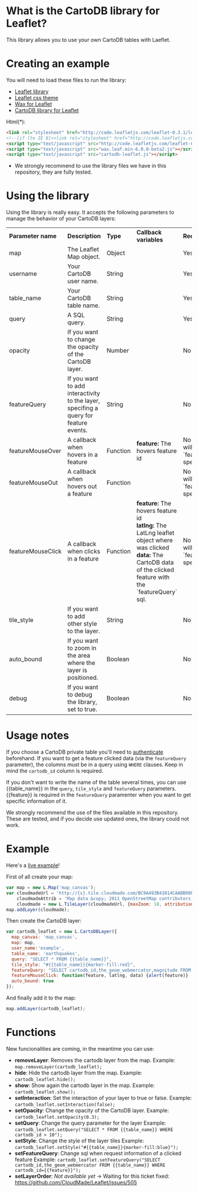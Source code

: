 
# What is the CartoDB library for Leaflet?

This library allows you to use your own CartoDB tables with Laeflet.


# Creating an example

You will need to load these files to run the library:

  - [Leaflet library](http://github.com/CloudMade/Leaflet/blob/master/dist/leaflet.js)
  - [Leaflet css theme](http://github.com/CloudMade/Leaflet/tree/master/dist/leaflet.css)
  - [Wax for Leaflet](https://github.com/mapbox/wax) 
  - [CartoDB library for Leaflet](https://github.com/Vizzuality/cartodb-leaflet/blob/gh-pages/cartodb-leaflet.js)

Html(*):

```html
<link rel="stylesheet" href="http://code.leafletjs.com/leaflet-0.3.1/leaflet.css" />
<!--[if lte IE 8]><link rel="stylesheet" href="http://code.leafletjs.com/leaflet-0.3.1/leaflet.ie.css" /><![endif]-->
<script type="text/javascript" src="http://code.leafletjs.com/leaflet-0.3.1/leaflet.js"></script>
<script type="text/javascript" src="wax.leaf.min-6.0.0-beta2.js"></script>
<script type="text/javascript" src="cartodb-leaflet.js"></script>
```
* We strongly recommend to use the library files we have in this repository, they are fully tested.



# Using the library

Using the library is really easy. It accepts the following parameters to manage the behavior of your CartoDB layers:


<table>
<tr>
<td><b>Parameter name</b></td>
<td><b>Description</b></td>
<td><b>Type</b></td>
<td><b>Callback variables</b></td>
<td><b>Required</b></td>
</tr>

<tr>
<td>map</td>
<td>The Leaflet Map object.</td>
<td>Object</td>
<td></td>
<td>Yes</td>
</tr>

<tr>
<td>username</td>
<td>Your CartoDB user name.</td>
<td>String</td>
<td></td>
<td>Yes</td>
</tr>

<tr>
<td>table_name</td>
<td>Your CartoDB table name.</td>
<td>String</td>
<td></td>
<td>Yes</td>
</tr>

<tr>
<td>query</td>
<td>A SQL query.</td>
<td>String</td>
<td></td>
<td>Yes</td>
</tr>

<tr>
<td>opacity</td>
<td>If you want to change the opacity of the CartoDB layer.</td>
<td>Number</td>
<td></td>
<td>No</td>
</tr>

<tr>
<td>featureQuery</td>
<td>If you want to add interactivity to the layer, specifing a query for feature events.</td>
<td>String</td>
<td></td>
<td>No</td>
</tr>

<tr>
<td>featureMouseOver</td>
<td>A callback when hovers in a feature</td>
<td>Function</td>
<td><b>feature:</b> The hovers feature id</td>
<td>No (But only will work with `featureQuery specified)</td>
</tr>

<tr>
<td>featureMouseOut</td>
<td>A callback when hovers out a feature</td>
<td>Function</td>
<td></td>
<td>No (But only will work with `featureQuery` specified)</td>
</tr>

<tr>
<td>featureMouseClick</td>
<td>A callback when clicks in a feature</td>
<td>Function</td>
<td>
  <b>feature:</b> The hovers feature id<br/>
  <b>latlng:</b> The LatLng leaflet object where was clicked<br/>
  <b>data:</b> The CartoDB data of the clicked feature with the `featureQuery` sql.
</td>
<td>No (But only will work with `featureQuery` specified)</td>
</tr>


<tr>
<td>tile_style</td>
<td>If you want to add other style to the layer.</td>
<td>String</td>
<td></td>
<td>No</td>
</tr>

<tr>
<td>auto_bound</td>
<td>If you want to zoom in the area where the layer is positioned.</td>
<td>Boolean</td>
<td></td>
<td>No</td>
</tr>

<tr>
<td>debug</td>
<td>If you want to debug the library, set to true.</td>
<td>Boolean</td>
<td></td>
<td>No</td>
</tr>

</table>


# Usage notes

If you choose a CartoDB private table you'll need to [authenticate](http://developers.cartodb.com/api/authentication.html) beforehand. If you want to get a feature clicked data (via the `featureQuery` parameter), the columns must be in a query using `WHERE` clauses. Keep in mind the `cartodb_id` column is required.

If you don't want to write the name of the table several times, you can use {{table_name}} in the `query`, `tile_style` and `featureQuery` parameters. {{feature}} is required in the `featureQuery` paramenter when you want to get specific information of it.

We strongly recommend the use of the files available in this repository. These are tested, and if you decide use updated ones, the library could not work.

# Example

Here's a [live example](http://vizzuality.github.com/cartodb-leaflet/)!

First of all create your map:

```javascript
var map = new L.Map('map_canvas');
var cloudmadeUrl = 'http://{s}.tile.cloudmade.com/BC9A493B41014CAABB98F0471D759707/997/256/{z}/{x}/{y}.png',
	cloudmadeAttrib = 'Map data &copy; 2011 OpenStreetMap contributors, Imagery &copy; 2011 CloudMade',
	cloudmade = new L.TileLayer(cloudmadeUrl, {maxZoom: 18, attribution: cloudmadeAttrib});
map.addLayer(cloudmade);
```
  
Then create the CartoDB layer:

```javascript
var cartodb_leaflet = new L.CartoDBLayer({
  map_canvas: 'map_canvas',
  map: map,
  user_name:'example',
  table_name: 'earthquakes',
  query: "SELECT * FROM {{table_name}}",
  tile_style: "#{{table_name}}{marker-fill:red}",
  featureQuery: "SELECT cartodb_id,the_geom_webmercator,magnitude FROM {{table_name}} WHERE cartodb_id={{feature}}",
  featureMouseClick: function(feature, latlng, data) {alert(feature)}
  auto_bound: true
});
```

And finally add it to the map:

```javascript
map.addLayer(cartodb_leaflet);
```


# Functions
New funcionalities are coming, in the meantime you can use:


- **removeLayer**: Removes the cartodb layer from the map.
    Example: ```map.removeLayer(cartodb_leaflet);```
- **hide**: Hide the cartodb layer from the map.
    Example: ```cartodb_leaflet.hide();```
- **show**: Show again the cartodb layer in the map.
    Example: ```cartodb_leaflet.show();```
- **setInteraction**: Set the interaction of your layer to true or false.
    Example: ```cartodb_leaflet.setInteraction(false);```
- **setOpacity**: Change the opacity of the CartoDB layer.
    Example: ```cartodb_leaflet.setOpacity(0.3);```
- **setQuery**: Change the query parameter for the layer
    Example: ```cartodb_leaflet.setQuery("SELECT * FROM {{table_name}} WHERE cartodb_id > 10");```
- **setStyle**: Change the style of the layer tiles
    Example: ```cartodb_leaflet.setStyle("#{{table_name}}{marker-fill:blue}");```
- **setFeatureQuery**: Change sql when request information of a clicked feature
    Example: ```cartodb_leaflet.setFeatureQuery("SELECT cartodb_id,the_geom_webmercator FROM {{table_name}} WHERE cartodb_id={{feature}}");```
- **setLayerOrder**: _Not available yet_ -> Waiting for this ticket fixed: https://github.com/CloudMade/Leaflet/issues/505